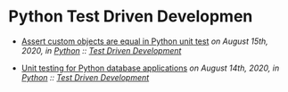 
# Python Test Driven Developmen



* [Assert custom objects are equal in Python unit test](../../python/tdd/python-unittest-assert-custom-objects-are-equal.md)
  *on August 15th, 2020, in [Python](../../python/index.md) :: [Test Driven Development](../../python/tdd/index.md)*

* [Unit testing for Python database applications](../../python/tdd/python-unittest-database-applications.md) 
  *on August 14th, 2020, in [Python](../../python/index.md) :: [Test Driven Development](../../python/tdd/index.md)*

